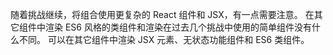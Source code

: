 随着挑战继续，将组合使用更复杂的 React 组件和 JSX，有一点需要注意。 在其它组件中渲染 ES6 风格的类组件和渲染在过去几个挑战中使用的简单组件没有什么不同。 可以在其它组件中渲染 JSX 元素、无状态功能组件和 ES6 类组件。

